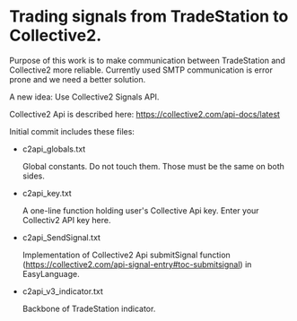 <h1>Trading signals from TradeStation to Collective2.</h1>

<p>Purpose of this work is to make communication between TradeStation and Collective2 more reliable. 
Currently used SMTP communication is error prone and we need a better solution.</p>

<p>
  A new idea: Use Collective2 Signals API.
</p>
      
<p>Collective2 Api is described here: <a href="https://collective2.com/api-docs/latest" target="_blank" title="Collective2 API">https://collective2.com/api-docs/latest</a></p>      

<p>Initial commit includes these files:</p>

<ul>
  <li><p>
        c2api_globals.txt
      </p>
      <p>
        Global constants. Do not touch them. Those must be the same on both sides.
      </p>
      </li>
  <li><p>
        c2api_key.txt
      </p>
      <p>
        A one-line function holding user's Collective Api key. Enter your Collectiv2 API key here.
      </p>
      </li>
  <li><p>
        c2api_SendSignal.txt
      </p>
      <p>
        Implementation of Collective2 Api submitSignal function (<a href="https://collective2.com/api-signal-entry#toc-submitsignal">https://collective2.com/api-signal-entry#toc-submitsignal</a>)
        in EasyLanguage.
      </p>
      </li>
  <li>
  <p>
    c2api_v3_indicator.txt
  </p>
  <p>
    Backbone of TradeStation indicator. 
  </p>
  </li>
  
</ul>
